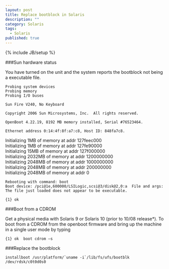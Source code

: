 ```yaml
---
layout: post
title: Replace bootblock in Solaris
description: ""
category: Solaris
tags: 
  - Solaris
published: true
---
```


{% include JB/setup %}

###Sun hardware status


You have turned on the unit and the system reports the bootblock not being a executable file. 

	Probing system devices
	Probing memory
	Probing I/O buses

	Sun Fire V240, No Keyboard

	Copyright 2006 Sun Microsystems, Inc.  All rights reserved.

	OpenBoot 4.22.19, 8192 MB memory installed, Serial #76523464.

	Ethernet address 0:14:4f:8f:a7:c8, Host ID: 848fa7c8.


Initializing     1MB of memory at addr 127feec000                                                                   
 	Initializing     1MB of memory at addr		127fe90000                                                                     
	Initializing    15MB of memory at addr		127f000000                                                                     
 	Initializing  2032MB of memory at addr 		1200000000                                                                     
 	Initializing  2048MB of memory at addr 		1000000000                                                                     
 	Initializing  2048MB of memory at addr		200000000                                                                    
 	Initializing  2048MB of memory at addr                 0                                                                     

	Rebooting with command: boot
	Boot device: /pci@1e,600000/LSILogic,scsi@3/disk@2,0:a  File and args: 
	The file just loaded does not appear to be executable.

	{1} ok  


###Boot from a CDROM

Get a physical media with Solaris 9 or Solaris 10 (prior to 10/08 release*). To boot from a CDROM from the openboot firmware and bring up the machine in a single user mode by typing

	{1} ok  boot cdrom –s 

###Replace the bootblock

	installboot /usr/platform/`uname -i`/lib/fs/ufs/bootblk /dev/rdsk/c0t0d0s0
